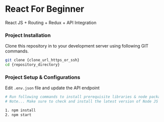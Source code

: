 # React For Beginner
React JS + Routing + Redux + API Integration

### Project Installation
Clone this repository in to your development server using following GIT commands.

```bash
git clone {clone_url_https_or_ssh}
cd {repository_directory}
```

### Project Setup & Configurations
Edit `.env.json` file and update the API endpoint

```bash
# Run following commands to install prerequisite libraries & node packages
# Note... Make sure to check and install the latest version of Node JS

1. npm install
2. npm start
```